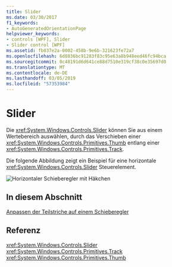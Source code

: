 ```yaml
---
title: Slider
ms.date: 03/30/2017
f1_keywords:
- AutoGeneratedOrientationPage
helpviewer_keywords:
- controls [WPF], Slider
- Slider control [WPF]
ms.assetid: fb037e2a-0002-458b-9e6b-321623fe72a7
ms.openlocfilehash: 6d8836bc91283f83c95e63a8b948eed46fc94bca
ms.sourcegitcommit: 0c48191d6d641ce88d7510e319cf38c0e35697d0
ms.translationtype: MT
ms.contentlocale: de-DE
ms.lasthandoff: 03/05/2019
ms.locfileid: "57353984"
---
```

# <a name="slider"></a>Slider
Die <xref:System.Windows.Controls.Slider> können Sie aus einem Wertebereich auswählen, durch das Verschieben einer <xref:System.Windows.Controls.Primitives.Thumb> entlang einer <xref:System.Windows.Controls.Primitives.Track>.  
  
 Die folgende Abbildung zeigt ein Beispiel für eine horizontale <xref:System.Windows.Controls.Slider> Steuerelement.  
  
 ![Horizontaler Schieberegler mit Häkchen](./media/ss-ctl-hslider-ticks.png "SS_CTL_hslider_ticks")  
  
## <a name="in-this-section"></a>In diesem Abschnitt  
 [Anpassen der Teilstriche auf einem Schieberegler](how-to-customize-the-ticks-on-a-slider.md)  
  
## <a name="reference"></a>Referenz  
 <xref:System.Windows.Controls.Slider>  
  <xref:System.Windows.Controls.Primitives.Track>  
  <xref:System.Windows.Controls.Primitives.Thumb>
